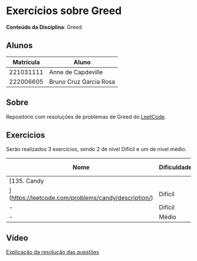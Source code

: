 
# Exercícios sobre Greed

**Conteúdo da Disciplina**: Greed<br>

## Alunos

|Matrícula | Aluno |
| -- | -- |
| 221031111  | Anne de Capdeville |
| 222006605  | Bruno Cruz Garcia Rosa |

## Sobre 
Repositório com resoluções de problemas de Greed do [LeetCode](https://leetcode.com/).

## Exercicios

Serão realizados 3 exercícios, sendo 2 de nível Difícil e um de nível médio.

|Nome | Dificuldade | Link Resolução |
| -- | -- | -- |
| [135. Candy
](https://leetcode.com/problems/candy/description/) | Difícil | [Resolução]() |
|- | Difícil | [Resolução]() |
|- | Médio | [Resolução]() |

## Vídeo 
[Explicação da resolução das questões]()
